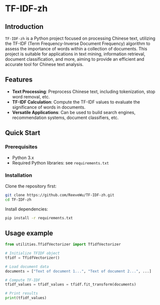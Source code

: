 # TF-IDF-zh

## Introduction

`TF-IDF-zh` is a Python project focused on processing Chinese text, utilizing the TF-IDF (Term Frequency-Inverse Document Frequency) algorithm to assess the importance of words within a collection of documents. This project is suitable for applications in text mining, information retrieval, document classification, and more, aiming to provide an efficient and accurate tool for Chinese text analysis.

## Features

- **Text Processing**: Preprocess Chinese text, including tokenization, stop word removal, etc.
- **TF-IDF Calculation**: Compute the TF-IDF values to evaluate the significance of words in documents.
- **Versatile Applications**: Can be used to build search engines, recommendation systems, document classifiers, etc.

## Quick Start

### Prerequisites

- Python 3.x
- Required Python libraries: see `requirements.txt`

### Installation

Clone the repository first:

```bash
git clone https://github.com/ReeveWu/TF-IDF-zh.git
cd TF-IDF-zh
```

Install dependencies:

```bash
pip install -r requirements.txt
```

## Usage example

```python
from utilities.TfidfVectorizer import TfidfVectorizer

# Initialize TFIDF object
tfidf = TfidfVectorizer()

# Load document data
documents = ["Text of document 1...", "Text of document 2...", ...]

# Compute TF-IDF
tfidf_values = tfidf_values = tfidf.fit_transform(documents)

# Print results
print(tfidf_values)
```
